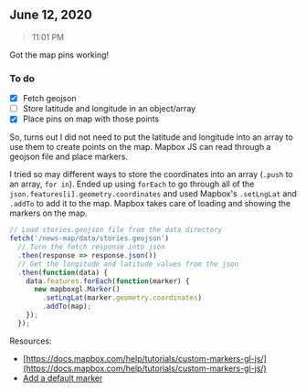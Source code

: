 ## June 12, 2020

> 11:01 PM

Got the map pins working!

### To do
- [x] Fetch geojson
- [ ] Store latitude and longitude in an object/array
- [x] Place pins on map with those points

So, turns out I did not need to put the latitude and longitude into an array to use them to create points on the map. Mapbox JS can read through a geojson file and place markers.

I tried so may different ways to store the coordinates into an array (`.push` to an array, `for in`). Ended up using `forEach` to go through all of the `json.features[i].geometry.coordinates` and used Mapbox's `.setLngLat` and `.addTo` to add it to the map. Mapbox takes care of loading and showing the markers on the map.

``` javascript
// Load stories.geojson file from the data directory
fetch('/news-map/data/stories.geojson')
  // Turn the fetch response into json
  .then(response => response.json())
  // Get the longitude and latitude values from the json
  .then(function(data) {
    data.features.forEach(function(marker) {
      new mapboxgl.Marker()
        .setLngLat(marker.geometry.coordinates)
        .addTo(map);
    });
  });
```
Resources:

- [https://docs.mapbox.com/help/tutorials/custom-markers-gl-js/](https://docs.mapbox.com/help/tutorials/custom-markers-gl-js/)
- [Add a default marker](https://docs.mapbox.com/mapbox-gl-js/example/add-a-marker/)